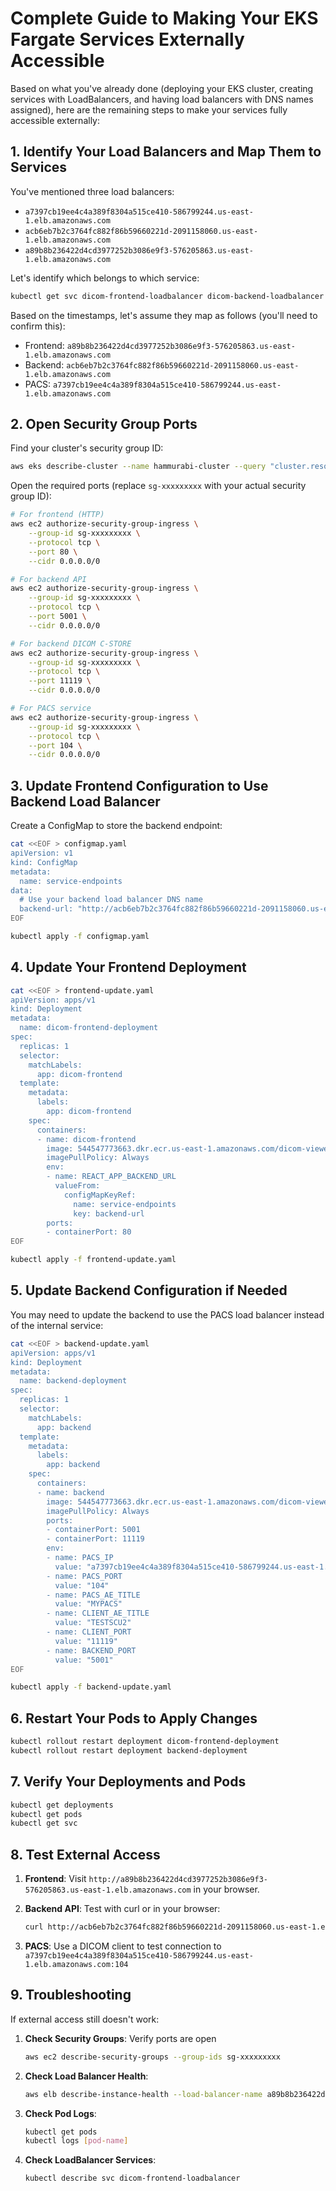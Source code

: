 # Complete Guide to Making Your EKS Fargate Services Externally Accessible

Based on what you've already done (deploying your EKS cluster, creating services with LoadBalancers, and having load balancers with DNS names assigned), here are the remaining steps to make your services fully accessible externally:

## 1. Identify Your Load Balancers and Map Them to Services

You've mentioned three load balancers:
- `a7397cb19ee4c4a389f8304a515ce410-586799244.us-east-1.elb.amazonaws.com`
- `acb6eb7b2c3764fc882f86b59660221d-2091158060.us-east-1.elb.amazonaws.com`
- `a89b8b236422d4cd3977252b3086e9f3-576205863.us-east-1.elb.amazonaws.com`

Let's identify which belongs to which service:

```bash
kubectl get svc dicom-frontend-loadbalancer dicom-backend-loadbalancer pacs-service-loadbalancer
```

Based on the timestamps, let's assume they map as follows (you'll need to confirm this):
- Frontend: `a89b8b236422d4cd3977252b3086e9f3-576205863.us-east-1.elb.amazonaws.com`
- Backend: `acb6eb7b2c3764fc882f86b59660221d-2091158060.us-east-1.elb.amazonaws.com`
- PACS: `a7397cb19ee4c4a389f8304a515ce410-586799244.us-east-1.elb.amazonaws.com`

## 2. Open Security Group Ports

Find your cluster's security group ID:

```bash
aws eks describe-cluster --name hammurabi-cluster --query "cluster.resourcesVpcConfig.clusterSecurityGroupId" --output text
```

Open the required ports (replace `sg-xxxxxxxxx` with your actual security group ID):

```bash
# For frontend (HTTP)
aws ec2 authorize-security-group-ingress \
    --group-id sg-xxxxxxxxx \
    --protocol tcp \
    --port 80 \
    --cidr 0.0.0.0/0

# For backend API
aws ec2 authorize-security-group-ingress \
    --group-id sg-xxxxxxxxx \
    --protocol tcp \
    --port 5001 \
    --cidr 0.0.0.0/0

# For backend DICOM C-STORE
aws ec2 authorize-security-group-ingress \
    --group-id sg-xxxxxxxxx \
    --protocol tcp \
    --port 11119 \
    --cidr 0.0.0.0/0

# For PACS service
aws ec2 authorize-security-group-ingress \
    --group-id sg-xxxxxxxxx \
    --protocol tcp \
    --port 104 \
    --cidr 0.0.0.0/0
```

## 3. Update Frontend Configuration to Use Backend Load Balancer

Create a ConfigMap to store the backend endpoint:

```bash
cat <<EOF > configmap.yaml
apiVersion: v1
kind: ConfigMap
metadata:
  name: service-endpoints
data:
  # Use your backend load balancer DNS name
  backend-url: "http://acb6eb7b2c3764fc882f86b59660221d-2091158060.us-east-1.elb.amazonaws.com:5001"
EOF

kubectl apply -f configmap.yaml
```

## 4. Update Your Frontend Deployment

```bash
cat <<EOF > frontend-update.yaml
apiVersion: apps/v1
kind: Deployment
metadata:
  name: dicom-frontend-deployment
spec:
  replicas: 1
  selector:
    matchLabels:
      app: dicom-frontend
  template:
    metadata:
      labels:
        app: dicom-frontend
    spec:
      containers:
      - name: dicom-frontend
        image: 544547773663.dkr.ecr.us-east-1.amazonaws.com/dicom-viewer-frontend:latest
        imagePullPolicy: Always
        env:
        - name: REACT_APP_BACKEND_URL
          valueFrom:
            configMapKeyRef:
              name: service-endpoints
              key: backend-url
        ports:
        - containerPort: 80
EOF

kubectl apply -f frontend-update.yaml
```

## 5. Update Backend Configuration if Needed

You may need to update the backend to use the PACS load balancer instead of the internal service:

```bash
cat <<EOF > backend-update.yaml
apiVersion: apps/v1
kind: Deployment
metadata:
  name: backend-deployment
spec:
  replicas: 1
  selector:
    matchLabels:
      app: backend
  template:
    metadata:
      labels:
        app: backend
    spec:
      containers:
      - name: backend
        image: 544547773663.dkr.ecr.us-east-1.amazonaws.com/dicom-viewer-backend:latest
        imagePullPolicy: Always
        ports:
        - containerPort: 5001
        - containerPort: 11119
        env:
        - name: PACS_IP
          value: "a7397cb19ee4c4a389f8304a515ce410-586799244.us-east-1.elb.amazonaws.com"
        - name: PACS_PORT
          value: "104"
        - name: PACS_AE_TITLE
          value: "MYPACS"
        - name: CLIENT_AE_TITLE
          value: "TESTSCU2"
        - name: CLIENT_PORT
          value: "11119"
        - name: BACKEND_PORT
          value: "5001"
EOF

kubectl apply -f backend-update.yaml
```

## 6. Restart Your Pods to Apply Changes

```bash
kubectl rollout restart deployment dicom-frontend-deployment
kubectl rollout restart deployment backend-deployment
```

## 7. Verify Your Deployments and Pods

```bash
kubectl get deployments
kubectl get pods
kubectl get svc
```

## 8. Test External Access

1. **Frontend**: Visit `http://a89b8b236422d4cd3977252b3086e9f3-576205863.us-east-1.elb.amazonaws.com` in your browser.

2. **Backend API**: Test with curl or in your browser:
   ```bash
   curl http://acb6eb7b2c3764fc882f86b59660221d-2091158060.us-east-1.elb.amazonaws.com:5001/api/status
   ```

3. **PACS**: Use a DICOM client to test connection to `a7397cb19ee4c4a389f8304a515ce410-586799244.us-east-1.elb.amazonaws.com:104`

## 9. Troubleshooting

If external access still doesn't work:

1. **Check Security Groups**: Verify ports are open
   ```bash
   aws ec2 describe-security-groups --group-ids sg-xxxxxxxxx
   ```

2. **Check Load Balancer Health**:
   ```bash
   aws elb describe-instance-health --load-balancer-name a89b8b236422d4cd3977252b3086e9f3
   ```

3. **Check Pod Logs**:
   ```bash
   kubectl get pods
   kubectl logs [pod-name]
   ```

4. **Check LoadBalancer Services**:
   ```bash
   kubectl describe svc dicom-frontend-loadbalancer
   ```